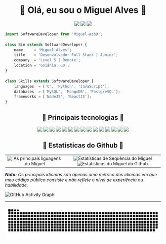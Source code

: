<!-- Título -->
<h1 align="center">🔶 Olá, eu sou o Miguel Alves 🔶</h1>

<!-- Redes Sociais -->
<p align="center">  
  <a href="mailto:miguelalves1258@gmail.com" target="_blank"><img src="https://img.shields.io/badge/-Email-0D1117?style=for-the-badge&logo=gmail&logoColor=F04A2F"></a>
  <a href="https://www.linkedin.com/in/miguel-acb9/" target="_blank"><img src="https://img.shields.io/badge/-LinkedIn-0D1117?style=for-the-badge&logo=linkedin&logoColor=F04A2F"></a> 
  <a href="https://www.instagram.com/miguel_acb9/" target="_blank"><img src="https://img.shields.io/badge/-Instagram-0D1117?style=for-the-badge&logo=instagram&logoColor=F04A2F"></a>
</p>


<!-- Descrição -->
```js
import SoftwareDeveloper from 'Miguel-acb9';

class Bio extends SoftwareDeveloper {
    name     = 'Miguel Alves';
    title    = 'Desenvolvedor Full Stack | Junior';
    company  = 'Level 5 | Remote';
    location = 'Goiânia, GO';
}

class Skills extends SoftwareDeveloper {
    languages  = ['C', 'Python', 'JavaScript'];
    databases  = ['MySQL', 'MongoDB', 'PostgreSQL'];
    frameworks = ['NodeJS', 'ReactJS'];
}
```


<!-- Principais Linguagens -->
<h2 align="center">🔶 Principais tecnologias 🔶</h2>     
<p align="center">
    <a href="#"><img src="https://img.shields.io/badge/-HTML5-0D1117?style=flat-square&logo=html5&logoColor=F04A2F"></a>
    <a href="#"><img src="https://img.shields.io/badge/-CSS3-0D1117?style=flat-square&logo=css3&logoColor=F04A2F"></a>
    <a href="#"><img src="https://img.shields.io/badge/-JavaScript-0D1117?style=flat-square&logo=javascript&logoColor=F04A2F"></a>
    <a href="#"><img src="https://img.shields.io/badge/-TypeScript-0D1117?style=flat-square&logo=typescript&logoColor=F04A2F"></a>
    <a href="#"><img src="https://img.shields.io/badge/-React-0D1117?style=flat-square&logo=react&logoColor=F04A2F"></a>
    <a href="#"><img src="https://img.shields.io/badge/-Nodejs-0D1117?style=flat-square&logo=Node.js&logoColor=F04A2F"></a>
    <a href="#"><img src="https://img.shields.io/badge/-Python-0D1117?style=flat-square&logo=Python&logoColor=F04A2F"></a>
    <a href="#"><img src="https://img.shields.io/badge/-Git-0D1117?style=flat-square&logo=git&logoColor=F04A2F"></a>
    <a href="#"><img src="https://img.shields.io/badge/-GitHub-0D1117?style=flat-square&logo=github&logoColor=F04A2F"></a>
    <a href="#"><img src="https://img.shields.io/badge/SQL%20-%230D1117.svg?style=flat-square&logo=amazon-dynamodb&logoColor=F04A2F"></a>
    <a href="#"><img src="https://img.shields.io/badge/-MySQL-0D1117?style=flat-square&logo=mysql&logoColor=F04A2F"></a>
    <a href="#"><img src="https://img.shields.io/badge/-PostgreSQL-0D1117?style=flat-square&logo=postgresql&logoColor=F04A2F"></a>
    <a href="#"><img src="https://img.shields.io/badge/-MongoDB-0D1117?style=flat-square&logo=mongodb&logoColor=F04A2F"></a>
    <a href="#"><img src="https://img.shields.io/badge/Bash%20-%230D1117.svg?style=flat-square&logo=gnu-bash&logoColor=F04A2F"></a>
    <a href="#"><img src="https://img.shields.io/badge/Markdown-%230D1117.svg?style=flat-square&logo=markdown&logoColor=F04A2F"></a>
</p>


<!-- Estatísticas do Github -->
<h2 align="center">🔶 Estatísticas do Github 🔶</h2>                                                                                                                     
<table border="0">
    <tr border="0">
        <td width="38%" align="center">
            <img alt="As principais liguagens do Miguel" src="https://github-readme-stats.anuraghazra1.vercel.app/api/top-langs/?username=Miguel-acb9&theme=react&hide_border=true&bg_color=161B22&title_color=F7630C&text_color=F04A2F&icon_color=F04A2F&langs_count=10&langs_count=10"/>
        </td>
        <td width="62%" align="center">
            <img alt="Estatísticas de Sequência do Miguel" src="https://github-readme-streak-stats.herokuapp.com/?user=Miguel-acb9&hide_border=true&theme=react&background=161B22&ring=A5D6F1&fire=F04A2F&dates=A5D6F1&currStreakLabel=F7630C&sideLabels=F7630C&currStreakNum=F04A2F&sideNums=F04A2F" />
            <img alt="Estatísticas do Miguel do Github" src="https://github-readme-stats.vercel.app/api?username=Miguel-acb9&show_icons=true&include_all_commits=true&count_private=true&theme=react&hide_border=true&bg_color=161B22&title_color=F7630C&text_color=A5D6F1&icon_color=F04A2F"/>
        </td>
    </tr>
</table>
<i>
    <b>Nota:</b> Os principais idiomas são apenas uma métrica dos idiomas em que 
    meu código público consiste e não reflete o nível de experiência ou habilidade.
</i>

<!-- Gráfico de Contribuição -->
![GitHub Activity Graph](https://activity-graph.herokuapp.com/graph?username=Miguel-acb9&bg_color=161B22&color=F7630C&line=A5D6F1&point=F04A2F&hide_border=true)

___
<!-- Animação da Cobra -->
![Snake animation](https://github.com/Miguel-acb9/Miguel-acb9/blob/output/github-contribution-grid-snake.svg)

<!--
PALETA DE CORES
- Azul:     #A5D6F1
- Cinza:    #161B22
- Laranja:  #F7630C
- Vermelho: #F04A2F
-->
